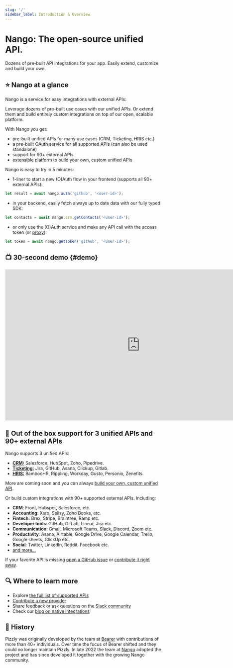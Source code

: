 ```yaml
---
slug: '/'
sidebar_label: Introduction & Overview
---
```


# Nango: The open-source unified API.

Dozens of pre-built API integrations for your app. Easily extend, customize and build your own.

## ⭐ Nango at a glance

Nango is a service for easy integrations with external APIs:

Leverage dozens of pre-built use cases with our unified APIs. Or extend them and build entirely custom integrations on top of our open, scalable platform.

With Nango you get:

-   pre-built unified APIs for many use cases (CRM, Ticketing, HRIS etc.)
-   a pre-built OAuth service for all supported APIs (can also be used standalone)
-   support for 90+ external APIs
-   extensible platform to build your own, custom unified APIs

Nango is easy to try in 5 minutes:

-   1-liner to start a new (O)Auth flow in your frontend (supports all 90+ external APIs):

```ts
let result = await nango.auth('github', '<user-id>');
```

-   in your backend, easily fetch always up to date data with our fully typed SDK:

```ts
let contacts = await nango.crm.getContacts('<user-id>');
```

-   or only use the (O)Auth service and make any API call with the access token (or [proxy](nango-unified-apis/proxy)):

```ts
let token = await nango.getToken('github', '<user-id>');
```

## 📺 30-second demo {#demo}

<iframe width="864" height="486" src="https://www.youtube.com/embed/BK15QI-jWi0" title="YouTube video player" frameborder="0" allow="accelerometer; autoplay; clipboard-write; encrypted-media; gyroscope; picture-in-picture; web-share" allowfullscreen></iframe>

## 👾 Out of the box support for 3 unified APIs and 90+ external APIs

Nango supports 3 unified APIs:

-   [**CRM:**](/nango-unified-apis/crm) Salesforce, HubSpot, Zoho, Pipedrive.
-   [**Ticketing:**](/nango-unified-apis/ticketing) Jira, GitHub, Asana, Clickup, Gitlab.
-   [**HRIS:**](/nango-unified-apis/hris) BambooHR, Rippling, Workday, Gusto, Personio, Zenefits.

More are coming soon and you can always [build your own, custom unified API](nango-unified-apis/custom-unified-api).

Or build custom integrations with 90+ supported external APIs. Including:

-   **CRM**: Front, Hubspot, Salesforce, etc.
-   **Accounting**: Xero, Sellsy, Zoho Books, etc.
-   **Fintech:** Brex, Stripe, Braintree, Ramp etc.
-   **Developer tools**: GitHub, GitLab, Linear, Jira etc.
-   **Communication**: Gmail, Microsoft Teams, Slack, Discord, Zoom etc.
-   **Productivity**: Asana, Airtable, Google Drive, Google Calendar, Trello, Google sheets, ClickUp etc.
-   **Social**: Twitter, LinkedIn, Reddit, Facebook etc.
-   [and more...](https://nango.dev/oauth-providers)

If your favorite API is missing [open a GitHub issue](https://github.com/NangoHQ/nango/issues/new) or [contribute it right away](https://docs.nango.dev/contribute-api).

## 🔍 Where to learn more

-   Explore [the full list of supported APIs](https://nango.dev/oauth-providers)
-   [Contribute a new provider](contribute-api)
-   Share feedback or ask questions on the [Slack community](https://nango.dev/slack)
-   Check our [blog on native integrations](https://www.nango.dev/blog)

## 🐻 History

Pizzly was originally developed by the team at [Bearer](https://www.bearer.com/?ref=pizzly) with contributions of more than 40+ individuals. Over time the focus of Bearer shifted and they could no longer maintain Pizzly. In late 2022 the team at [Nango](https://www.nango.dev) adopted the project and has since developed it together with the growing Nango community.
